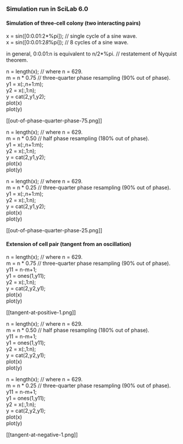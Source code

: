 ### Simulation run in SciLab 6.0

#### Simulation of three-cell colony (two interacting pairs)

x = sin([0:0.01:2*%pi]); // single cycle of a sine wave.  
x = sin([0:0.01:2*8*%pi]); // 8 cycles of a sine wave.  

in general, 0:0.01:n is equivalent to n/2*%pi. // restatement of Nyquist theorem.  

n = length(x); // where n = 629.  
m = n * 0.75 // three-quarter phase resampling (90% out of phase).  
y1 = x(:,n+1:m);  
y2 = x(:,1:n);   
y = cat(2,y1,y2);  
plot(x)  
plot(y)  

[[out-of-phase-quarter-phase-75.png]]  

n = length(x); // where n = 629.  
m = n * 0.50 // half phase resampling (180% out of phase).  
y1 = x(:,n+1:m);  
y2 = x(:,1:n);   
y = cat(2,y1,y2);  
plot(x)  
plot(y)  


n = length(x); // where n = 629.  
m = n * 0.25 // three-quarter phase resampling (90% out of phase).  
y1 = x(:,n+1:m);  
y2 = x(:,1:n);   
y = cat(2,y1,y2);  
plot(x)  
plot(y)  

[[out-of-phase-quarter-phase-25.png]]  

#### Extension of cell pair (tangent from an oscillation)

n = length(x); // where n = 629.  
m = n * 0.75 // three-quarter phase resampling (90% out of phase).  
y11 = n-m+1;  
y1 = ones(1,y11);  
y2 = x(:,1:n);   
y = cat(2,y2,y1);  
plot(x)  
plot(y)  

[[tangent-at-positive-1.png]] 

n = length(x); // where n = 629.  
m = n * 0.50 // half phase resampling (180% out of phase).  
y11 = n-m+1;  
y1 = ones(1,y11);  
y2 = x(:,1:n);   
y = cat(2,y2,y1);  
plot(x)  
plot(y)  


n = length(x); // where n = 629.  
m = n * 0.25 // three-quarter phase resampling (90% out of phase).  
y11 = n-m+1;  
y1 = ones(1,y11);  
y2 = x(:,1:n);   
y = cat(2,y2,y1);  
plot(x)  
plot(y)  

[[tangent-at-negative-1.png]] 
